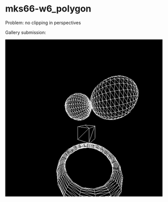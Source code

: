 # mks66-w6_polygon

Problem: no clipping in perspectives

Gallery submission:


![Gallery Submission](https://github.com/ruoshui-git/mks66-w6_polygon/blob/master/product/perspectives.gif)
